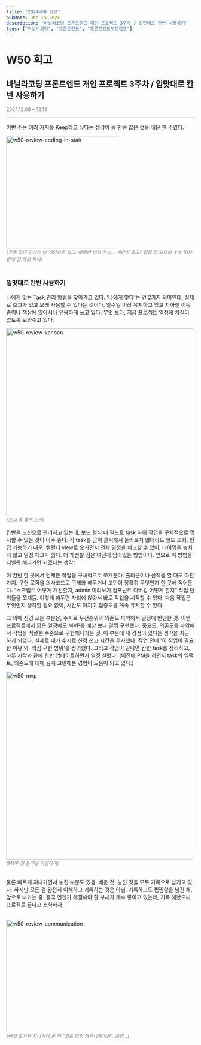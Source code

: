 ```yaml
---
title: "2024w50 회고"
pubDate: Dec 15 2024
description: "바닐라코딩 프론트엔드 개인 프로젝트 3주차 / 입맛대로 칸반 사용하기"
tags: ["바닐라코딩", "프론트엔드", "프론트엔드부트캠프"]
---
```


# W50 회고

## 바닐라코딩 프론트엔드 개인 프로젝트 3주차 / 입맛대로 칸반 사용하기
<div style="color: gray; font-size: 0.9em;">2024.12.08 ~ 12.14</div>

---

이번 주는 여러 가지를 Keep하고 싶다는 생각이 들 만큼 많은 것을 배운 한 주였다.

<img src="/assets/img/w50-review-coding-in-stair.png" width="300" alt="w50-review-coding-in-stair">
<div style="color: gray; font-style: italic; font-size: 0.9em;">(유독 잠이 쏟아진 날 계단으로 갔다. 따뜻한 바코 온실... 계단이 춥고? 집중 잘 되더라 ㅎㅎ 10분 만에 잠 깨고 복귀)</div>

<br>

### 입맛대로 칸반 사용하기

나에게 맞는 Task 관리 방법을 찾아가고 있다. '나에게 맞다'는 건 2가지 의미인데, 실제로 효과가 있고 오래 사용할 수 있다는 것이다. 일주일 이상 유지하고 있고 지하철 이동 중이나 책상에 앉아서나 유용하게 쓰고 있다. 무엇 보다, 지금 프로젝트 일정에 차질이 없도록 도와주고 있다.

<img src="/assets/img/w50-review-kanban.png" width="500" alt="w50-review-kanban">
<div style="color: gray; font-style: italic; font-size: 0.9em;">(요새 폼 좋은 노션)</div>

칸반을 노션으로 관리하고 있는데, 보드 형식 내 필드로 task 하위 작업을 구체적으로 명시할 수 있는 것이 아주 좋다. 각 task를 굳이 클릭해서 눌러보지 않더라도 필드 조회, 편집 가능하기 때문. 캘린더 view로 오가면서 전체 일정을 체크할 수 있어, 타이밍을 놓치지 않고 일정 체크가 쉽다. 더 개선할 점은 여전히 남아있는 방법이다. 앞으로 이 방법을 디벨롭 해나가면 되겠다는 생각!

이 칸반 한 곳에서 언제든 작업을 구체적으로 쪼개둔다. 출퇴근이나 산책을 할 때도 마찬가지. 구현 로직을 의사코드로 구체화 해두거나 고민이 정확히 무엇인지 한 곳에 적어둔다. “스크립트 어떻게 개선할지, admin 미리보기 컴포넌트 디버깅 어떻게 할지” 작업 단위들을 쪼개둠. 이렇게 해두면 자리에 앉아서 바로 작업을 시작할 수 있다. 다음 작업은 무엇인지 생각할 필요 없이, 시간도 아끼고 집중도를 계속 유지할 수 있다.

그 외에 신경 쓰는 부분은, 수시로 우선순위와 의존도 파악해서 일정에 반영한 것. 이번 프로젝트에서 짧은 일정에도 MVP를 예상 보다 일찍 구현했다. 중요도, 의존도를 파악해서 작업을 적절한 수준으로 구현해나가는 것. 이 부분에 내 강점이 있다는 생각을 최근 하게 되었다. 실제로 내가 수시로 신경 쓰고 시간을 투자했다. 작업 전에 '이 작업이 필요한 이유'와 '핵심 구현 범위'를 정의했다. 그리고 작업이 끝나면 칸반 task를 정리하고, 하루 시작과 끝에 칸반 업데이트하면서 일정 살폈다. (이전에 PM을 하면서 task의 임팩트, 의존도에 대해 깊게 고민해본 경험이 도움이 되고 있다.)

<img src="/assets/img/w50-mvp.png" width="500" alt="w50-mvp">
<div style="color: gray; font-style: italic; font-size: 0.9em;">(MVP 첫 동작을 기념하며)</div>

<br>

물론 빠르게 지나가면서 놓친 부분도 있음. 배운 것, 놓친 것을 모두 기록으로 남기고 있다. 하지만 모든 걸 완전히 이해하고 기록하는 것은 아님. 기록하고도 찝찝함을 남긴 채, 앞으로 나가는 중. 결국 언젠가 해결해야 할 부채가 계속 쌓이고 있는데, 기록 해놨으니 프로젝트 끝나고 소화하자.

<br>

<img src="/assets/img/w50-review-communication.png" width="300" alt="w50-review-communication">
<div style="color: gray; font-style: italic; font-size: 0.9em;">(바코 도서관 지나가다 본 책 "코드 밖의 커뮤니케이션". 웅장...)</div>

<br>
